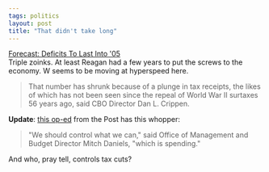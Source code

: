 ```yaml
---
tags: politics
layout: post
title: "That didn't take long"
---
```




<a href="http://www.washingtonpost.com/wp-dyn/articles/A4318-2002Aug27.html">Forecast: Deficits To Last Into '05</a><br>
Triple zoinks. At least Reagan had a few years to put the screws to the economy. W seems to be moving at hyperspeed here.

<p><blockquote>That number has shrunk because of a plunge in tax receipts, the likes of which has not been seen since the repeal of World War II surtaxes 56 years ago, said CBO Director Dan L. Crippen.</blockquote>

<p><b>Update</b>: <a href="http://www.washingtonpost.com/wp-dyn/articles/A4550-2002Aug27.html">this op-ed</a> from the Post has this whopper:</p>

<p><blockquote>"We should control what we can," said Office of Management and Budget Director Mitch Daniels, "which is spending." </blockquote>

<p>And who, pray tell, controls tax cuts?


